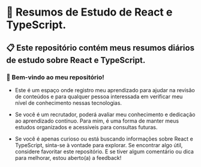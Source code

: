 # 🥷 Resumos de Estudo de React e TypeScript.
## 📋 Este repositório contém meus resumos diários de estudo sobre React e TypeScript.

### 🎉 Bem-vindo ao meu repositório!

-  Este é um espaço onde registro meu aprendizado para ajudar na revisão de conteúdos e para qualquer pessoa interessada em verificar meu nível de conhecimento nessas tecnologias.

- Se você é um recrutador, poderá avaliar meu conhecimento e dedicação ao aprendizado contínuo. Para mim, é uma forma de manter meus estudos organizados e acessíveis para consultas futuras.

- Se você é apenas curioso ou está buscando informações sobre React e TypeScript, sinta-se à vontade para explorar. Se encontrar algo útil, considere favoritar este repositório. E se tiver algum comentário ou dica para melhorar, estou aberto(a) a feedback!

